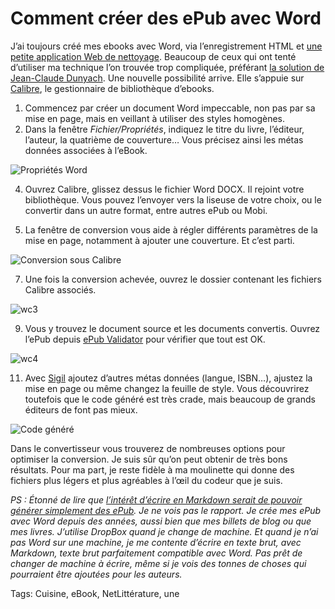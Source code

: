 # Comment créer des ePub avec Word

J’ai toujours créé mes ebooks avec Word, via l’enregistrement HTML et [une petite application Web de nettoyage](http://lab.tcrouzet.com/epub/). Beaucoup de ceux qui ont tenté d’utiliser ma technique l’on trouvée trop compliquée, préférant [la solution de Jean-Claude Dunyach](http://jean-claude.dunyach.pagesperso-orange.fr/Ebooks.html). Une nouvelle possibilité arrive. Elle s’appuie sur [Calibre](http://calibre-ebook.com/), le gestionnaire de bibliothèque d’ebooks.

1. Commencez par créer un document Word impeccable, non pas par sa mise en page, mais en veillant à utiliser des styles homogènes.
2. Dans la fenêtre *Fichier/Propriétés*, indiquez le titre du livre, l’éditeur, l’auteur, la quatrième de couverture… Vous précisez ainsi les métas données associées à l’eBook.

![Propriétés Word](https://tcrouzet.com/images_tc/2013/06/wc1.png)

4. Ouvrez Calibre, glissez dessus le fichier Word DOCX. Il rejoint votre bibliothèque. Vous pouvez l’envoyer vers la liseuse de votre choix, ou le convertir dans un autre format, entre autres ePub ou Mobi.

5. La fenêtre de conversion vous aide à régler différents paramètres de la mise en page, notamment à ajouter une couverture. Et c’est parti.

![Conversion sous Calibre](https://tcrouzet.com/images_tc/2013/06/wc2.png)

7. Une fois la conversion achevée, ouvrez le dossier contenant les fichiers Calibre associés.

![wc3](https://tcrouzet.com/images_tc/2013/06/wc3.png)

9. Vous y trouvez le document source et les documents convertis. Ouvrez l’ePub depuis [ePub Validator](http://validator.idpf.org/) pour vérifier que tout est OK.

![wc4](https://tcrouzet.com/images_tc/2013/06/wc4-500x182.png)

11. Avec [Sigil](https://code.google.com/p/sigil/) ajoutez d’autres métas données (langue, ISBN…), ajustez la mise en page ou même changez la feuille de style. Vous découvrirez toutefois que le code généré est très crade, mais beaucoup de grands éditeurs de font pas mieux.

![Code généré](https://tcrouzet.com/images_tc/2013/06/wc5.png)

Dans le convertisseur vous trouverez de nombreuses options pour optimiser la conversion. Je suis sûr qu’on peut obtenir de très bons résultats. Pour ma part, je reste fidèle à ma moulinette qui donne des fichiers plus légers et plus agréables à l’œil du codeur que je suis.

*PS : Étonné de lire que [l’intérêt d’écrire en Markdown serait de pouvoir générer simplement des ePub](http://tiaaft.com/2013/06/08/genial-maj-de-calibre-support-du-docx/). Je ne vois pas le rapport. Je crée mes ePub avec Word depuis des années, aussi bien que mes billets de blog ou que mes livres. J’utilise DropBox quand je change de machine. Et quand je n’ai pas Word sur une machine, je me contente d’écrire en texte brut, avec Markdown, texte brut parfaitement compatible avec Word. Pas prêt de changer de machine à écrire, même si je vois des tonnes de choses qui pourraient être ajoutées pour les auteurs.*

Tags: Cuisine, eBook, NetLittérature, une